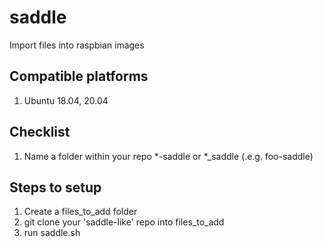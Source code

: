 # saddle
Import files into raspbian images

Compatible platforms
---
1. Ubuntu 18.04, 20.04

Checklist
---
1. Name a folder within your repo *-saddle or *_saddle (.e.g. foo-saddle)

Steps to setup
---
1. Create a files_to_add folder
1. git clone your 'saddle-like' repo into files_to_add
1. run saddle.sh
